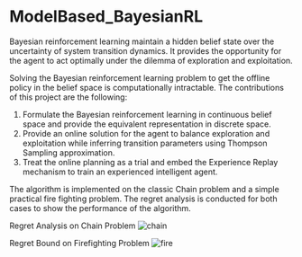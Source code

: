 # ModelBased_BayesianRL
Bayesian reinforcement learning maintain a hidden belief state over the uncertainty of system transition dynamics. It provides the opportunity for the agent to act optimally under the dilemma of exploration and exploitation.

Solving the Bayesian reinforcement learning problem to get the offline policy in the belief space is computationally intractable. The contributions of this project are the following:
1. Formulate the Bayesian reinforcement learning in continuous belief space and  provide the equivalent representation in discrete space.
2. Provide an online solution for the agent to balance exploration and exploitation while inferring transition parameters using Thompson Sampling approximation.
3. Treat the online planning as a trial and embed the Experience Replay mechanism to train an experienced intelligent agent.

The algorithm is implemented on the classic Chain problem and a simple practical fire fighting problem. The regret analysis is conducted for both cases to show the performance of the algorithm.

Regret Analysis on Chain Problem
![chain](/Results/chain_regret.png)

Regret Bound on Firefighting Problem
![fire](/Results/fire_regret_bounds.png)

